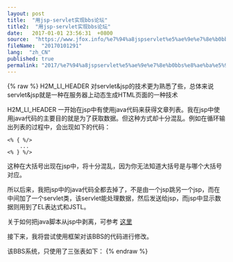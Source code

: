 ```yaml
---
layout: post
title:  "用jsp-servlet实现bbs论坛"
title2:  "用jsp-servlet实现bbs论坛"
date:   2017-01-01 23:56:31  +0800
source:  "https://www.jfox.info/%e7%94%a8jspservlet%e5%ae%9e%e7%8e%b0bbs%e8%ae%ba%e5%9d%9b.html"
fileName:  "20170101291"
lang:  "zh_CN"
published: true
permalink: "2017/%e7%94%a8jspservlet%e5%ae%9e%e7%8e%b0bbs%e8%ae%ba%e5%9d%9b.html"
---
```

{% raw %}
H2M_LI_HEADER 
对servlet&jsp的技术更为熟悉了些，总体来说servlet&jsp就是一种在服务器上动态生成HTML页面的一种技术

H2M_LI_HEADER 
一开始在jsp中有使用java代码来获得文章列表。我在jsp中使用java代码的主要目的就是为了获取数据。但这种方式却十分混乱。例如在循环输出列表的过程中，会出现如下的代码：

    <% { %/>
    	...
    <% } %/>
    

这种在大括号出现在jsp中，将十分混乱，因为你无法知道大括号是与哪个大括号对应。

所以后来，我把jsp中的java代码全都去掉了，不是由一个jsp跳另一个jsp，而在中间加了一个servlet类，该servlet能处理数据，然后发送给jsp，而jsp中显示数据则用到了EL表达式和JSTL。

 关于如何把java脚本从jsp中剥离，可参考 [这里](https://www.jfox.info/go.php?url=https://github.com/giantray/stackoverflow-java-top-qa/blob/master/contents/how-to-avoid-java-code-in-jsp-files.md)

接下来，我将尝试使用框架对该BBS的代码进行修改。

该BBS系统，只使用了三张表如下：
{% endraw %}